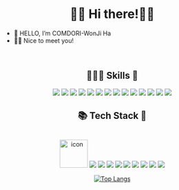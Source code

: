 <div align="center">

👋🏻 Hi there!👋🏻
===
</div>

- 👋 HELLO, I’m COMDORI-WonJi Ha
- 🤞🏻 Nice to meet you!

<br>
<div align="center">

## 🧑🏻‍💻 Skills 🚀

  <img src="https://img.shields.io/badge/MacOS-000000?style=for-the-badge&logo=apple&logoColor=white"/>
  <img src="https://img.shields.io/badge/iOS-000000?style=for-the-badge&logo=ios&logoColor=white"/>
  <img src="https://img.shields.io/badge/Windows-0078D6?style=for-the-badge&logo=windows&logoColor=white"/>
  <img src="https://img.shields.io/badge/Linux-FCC624?style=for-the-badge&logo=linux&logoColor=black"/>
  <img src="https://img.shields.io/badge/Android-3DDC84?style=for-the-badge&logo=android&logoColor=white"/>
  <img src="https://img.shields.io/badge/Xcode-007ACC?style=flat-the-badge&logo=Xcode&logoColor=white">
  <img src="https://img.shields.io/badge/Eclipse-2C2255?style=flat-the-badge&logo=eclipse&logoColor=white"/>
  <img src="https://img.shields.io/badge/IntelliJ_IDEA-000000.svg?style=flat-the-badge&logo=intellij-idea&logoColor=white"/>
  <img src="https://img.shields.io/badge/WebStorm-000000?style=flat-the-badge&logo=WebStorm&logoColor=white"/>
  <img src="https://img.shields.io/badge/PyCharm-000000.svg?&style=flat-the-badge&logo=PyCharm&logoColor=white"/>
  <img src="https://img.shields.io/badge/Visual_Studio-5C2D91?style=flat-the-badge&logo=visual%20studio&logoColor=white"/>
  <img src="https://img.shields.io/badge/Visual_Studio_Code-0078D4?style=flat-the-badge&logo=visual%20studio%20code&logoColor=white"/>
  <img src="https://img.shields.io/badge/Android Studio-3DDC84?style=flat-square&logo=Android Studio&logoColor=white"/>
  <img src="https://img.shields.io/badge/Flutter-02569B?style=flat-square&logo=Flutter&logoColor=white"/>
  
<br> 

## 📚 Tech Stack 📖 
</br>

  <img src="https://techstack-generator.vercel.app/java-icon.svg" alt="icon" width="65" height="65"/>
  <img src="https://img.shields.io/badge/Java-ED8B00?style=flat-the-badge&logo=openjdk&logoColor=white"/>
  <img src="https://img.shields.io/badge/HTML5-E34F26?style=flat-the-badge&logo=html5&logoColor=white"/>
  <img src="https://img.shields.io/badge/Javascript-ffb13b?style=for-square&logo=javascript&logoColor=white"/>
  <img src="https://img.shields.io/badge/Node.js-339933?style=for-square&logo=Node.js&logoColor=white"/>
  <img src="https://img.shields.io/badge/Swift-FA7343?style=for-square&logo=swift&logoColor=white"/>
  <img src="https://img.shields.io/badge/Dart-0175C2?style=flat-the-badge&logo=dart&logoColor=white"/>
  <img src="https://img.shields.io/badge/Python-3776AB?style=flat-the-badge&logo=python&logoColor=white"/>
  <img src="https://img.shields.io/badge/Mysql-E6B91E?style=for-square&logo=MySql&logoColor=white"/>
  <img src="https://img.shields.io/badge/ORACLE-F80000?style=for-square&logo=oracle&logoColor=white"/>

<br>

[![Top Langs](https://github-readme-stats.vercel.app/api/top-langs/?username=COMDORI-WJ&layout=compact)](https://github.com/anuraghazra/github-readme-stats)

</br>

</div>

<!-- ![COMDORI-HWJ's github stats](https://github-readme-stats.vercel.app/api?username=COMDORI-HWJ&show_icons=true) 
<img src="https://img.shields.io/badge/Java-ED8B00?style=for-the-badge&logo=java&logoColor=white"/>
<img src="https://img.shields.io/badge/Swift-FA7343?style=for-the-badge&logo=swift&logoColor=white"/>
<img src="https://img.shields.io/badge/HTML5-E34F26?style=for-the-badge&logo=html5&logoColor=white"/>
<img src=""/>

-->

<!-- 👀 I’m interested in ...
- 🌱 I’m currently learning ...
- 💞️ I’m looking to collaborate on ...
- 📫 How to reach me ...
-->
